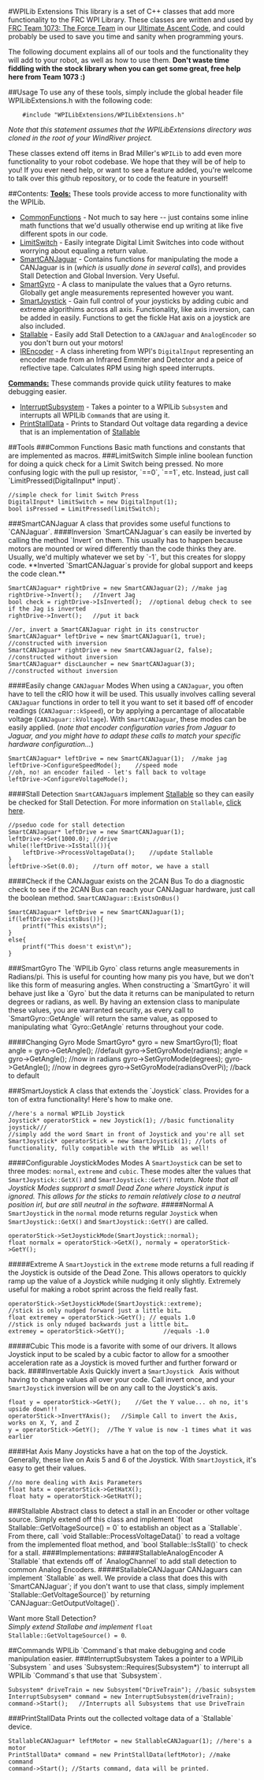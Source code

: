 ﻿#WPILib Extensions
This library is a set of C++ classes that add more functionality to the FRC WPI Library. These classes are written and used by [FRC Team 1073: The Force Team](http://theforceteam.com) in our [Ultimate Ascent Code](https://github.com/FRCTeam1073-TheForceTeam/robot13), and could probably be used to save you time and sanity when programming yours.

The following document explains all of our tools and the functionality they will add to your robot, as well as how to use them. **Don't waste time fiddling with the stock library when you can get some great, free help here from Team 1073 :)**


##Usage
To use any of these tools, simply include the global header file WPILibExtensions.h with the following code:

```	
	#include "WPILibExtensions/WPILibExtensions.h"
```

*Note that this statement assumes that the WPILibExtensions directory was cloned in the root of your WindRiver project.*


These classes extend off items in Brad Miller's `WPILib` to add even more functionality to your robot codebase. We hope that they will be of help to you! If you ever need help, or want to see a feature added, you're welcome to talk over this github repository, or to code the feature in yourself!

##Contents:
**[Tools:](#Tools)**
These tools provide access to more functionality with the WPILib.

*	[CommonFunctions](#CommonFunctions) - Not much to say here -- just contains some inline math functions that we'd usually otherwise end up writing at like five different spots in our code.
*	[LimitSwitch](#LimitSwitch) - Easily integrate Digital Limit Switches into code without worrying about equaling a return value.
*	[SmartCANJaguar](#SmartCANJaguar) - Contains functions for manipulating the mode a CANJaguar is in (*which is usually done in several calls*), and provides Stall Detection and Global Inversion. Very Useful.
*	[SmartGyro](#SmartGyro) - A class to manipulate the values that a Gyro returns. Globally get angle measurements represented however you want.
*	[SmartJoystick](#SmartJoystick) - Gain full control of your joysticks by adding cubic and extreme algorithims across all axis. Functionality, like axis inversion, can be added in easily. Functions to get the fickle Hat axis on a joystick are also included.
*	[Stallable](#Stallable) - Easily add Stall Detection to a `CANJaguar` and `AnalogEncoder` so you don't burn out your motors!
*	[IREncoder](#IREncoder) - A class inhereting from WPI's `DigitalInput` representing an encoder made from an Infrared Emmiter and Detector and a peice of reflective tape. Calculates RPM using high speed interrupts. 

**[Commands:](#Commands)**
These commands provide quick utility features to make debugging easier.

*	[InterruptSubsystem](#InterruptSubsystem) - Takes a pointer to a WPILib `Subsystem` and interrupts all WPILib `Command`s that are using it.
*	[PrintStallData](#PrintStallData) - Prints to Standard Out voltage data regarding a device that is an implementation of [Stallable](#Stallable)


<a name = "Tools"/>
##Tools

<a name = "CommonFunctions"/>
###Common Functions
Basic math functions and constants that are implemented as macros.

<a name = "LimitSwitch"/>
###LimitSwitch
Simple inline boolean function for doing a quick check for a Limit Switch being pressed. No more confusing logic with the pull up resistor, `==0`, `==1`, etc. Instead, just call `LimitPressed(DigitalInput* input)`.

	//simple check for limit Switch Press
	DigitalInput* limitSwitch = new DigitalInput(1);
	bool isPressed = LimitPressed(limitSwitch);

<a name = "SmartCANJaguar"/>
###SmartCANJaguar
A class that provides some useful functions to `CANJaguar`.
####Inversion
`SmartCANJaguar`s can easily be inverted by calling the method `Invert` on them. This usually has to happen because motors are mounted or wired differently than the code thinks they are. Usually, we'd multiply whatever we set by `-1`, but this creates for sloppy code. **Inverted `SmartCANJaguar`s provide for global support and keeps the code clean.**

	SmartCANJaguar* rightDrive = new SmartCANJaguar(2);	//make jag
	rightDrive->Invert();	//Invert Jag
	bool check = rightDrive->IsInverted();	//optional debug check to see if the Jag is inverted
	rightDrive->Invert();	//put it back

	//or, invert a SmartCANJaguar right in its constructor
	SmartCANJaguar* leftDrive = new SmartCANJaguar(1, true);	//constructed with inversion
	SmartCANJaguar* rightDrive = new SmartCANJaguar(2, false);	//constructed without inversion
	SmartCANJaguar* discLauncher = new SmartCANJaguar(3);		//constructed without inversion


####Easily change `CANJaguar` Modes
When using a `CANJaguar`, you often have to tell the cRIO how it will be used. This usually involves calling several `CANJaguar` functions in order to tell it you want to set it based off of encoder readings (`CANJaguar::kSpeed`), or by applying a percantage of allocatable voltage (`CANJaguar::kVoltage`). With `SmartCANJaguar`, these modes can be easily applied. (*note that encoder configuration varies from Jaguar to Jaguar, and you might have to adapt these calls to match your specific hardware configuration...*)

	SmartCANJaguar* leftDrive = new SmartCANJaguar(1);	//make jag
	leftDrive->ConfigureSpeedMode();	//speed mode
	//oh, no! an encoder failed - let's fall back to voltage
	leftDrive->ConfigureVoltageMode(); 

####Stall Detection
`SmartCANJaguar`s implement [Stallable](#Stallable) so they can easily be checked for Stall Detection. For more information on `Stallable`, [click here](#Stallable).

	//pseduo code for stall detection
	SmartCANJaguar* leftDrive = new SmartCANJaguar(1);
	leftDrive->Set(1000.0);	//drive
	while(!leftDrive->IsStall()){
		leftDrive->ProcessVoltageData();	//update Stallable
	}
	leftDrive->Set(0.0);	//turn off motor, we have a stall
 
####Check if the CANJaguar exists on the 2CAN Bus
To do a diagnostic check to see if the 2CAN Bus can reach your CANJaguar hardware, just call the boolean method. `SmartCANJaguar::ExistsOnBus()`

	SmartCANJaguar* leftDrive = new SmartCANJaguar(1);
	if(leftDrive->ExistsBus()){
		printf("This exists\n");
	}
	else{
		printf("This doesn't exist\n");
	}

<a name = "SmartGyro"/>
###SmartGyro
The `WPILib Gyro` class returns angle measurements in Radians/pi. This is useful for counting how many pis you have, but we don't like this form of measuring angles. When constructing a `SmartGyro` it will behave just like a `Gyro` but the data it returns can be manipulated to return degrees or radians, as well. By having an extension class to manipulate these values, you are warranted security, as every call to `SmartGyro::GetAngle` will return the same value, as opposed to manipulating what `Gyro::GetAngle` returns throughout your code.

####Changing Gyro Mode
	SmartGyro* gyro = new SmartGyro(1);
	float angle = gyro->GetAngle();	//default
	gyro->SetGyroMode(radians);
	angle = gyro->GetAngle();	//now in radians
	gyro->SetGyroMode(degrees);
	gyro->GetAngle();	//now in degrees
	gyro->SetGyroMode(radiansOverPi);	//back to default


<a name = "SmartJoystick"/>	
###SmartJoystick
A class that extends the `Joystick` class. Provides for a ton of extra functionality! Here's how to make one.

	//here's a normal WPILib Joystick
	Joystick* operatorStick = new Joystick(1); //basic functionality joystick///
	//simply add the word Smart in front of Joystick and you're all set
	SmartJoystick* operatorStick = new SmartJoystick(1); //lots of functionality, fully compatible with the WPILib	as well!
	
####Configurable JoystickModes Modes
A `SmartJoystick` can be set to three modes: `normal`, `extreme` and `cubic`. These modes alter the values that `SmartJoystick::GetX()` and `SmartJoystick::GetY()` return. *Note that all Joystick Modes supprort a small Dead Zone where Joystick input is ignored. This allows for the sticks to remain relatively close to a neutral position irl, but are still neutral in the software.*
#####Normal
A `SmartJoystick` in the `normal` mode returns regular `Joystick` when `SmartJoystick::GetX()` and `SmartJoystick::GetY()` are called.

	operatorStick->SetJoystickMode(SmartJoystick::normal);
	float normalx = operatorStick->GetX(), normaly = operatorStick->GetY();
#####Extreme
A `SmartJoystick` in the `extreme` mode returns a full reading if the Joystick is outside of the Dead Zone. This allows operators to quickly ramp up the value of a Joystick while nudging it only slightly. Extremely useful for making a robot sprint across the field really fast.
	
	operatorStick->SetJoystickMode(SmartJoystick::extreme);
	//stick is only nudged forward just a little bit…
	float extremey = operatorStick->GetY();	// equals 1.0
	//stick is only nduged backwards just a little bit…
	extremey = operatorStick->GetY();			//equals -1.0
#####Cubic
This mode is a favorite with some of our drivers. It allows Joystick input to be scaled by a cubic factor to allow for a smoother acceleration rate as a Joystick is moved further and further forward or back.
####Invertable Axis
Quickly invert a `SmartJoystick	` Axis without having to change values all over your code. Call invert once, and your `SmartJoystick` inversion will be on any call to the Joystick's axis.
	
	float y = operatorStick->GetY();	//Get the Y value... oh no, it's upside down!!!
	operatorStick->InvertYAxis();	//Simple Call to invert the Axis, works on X, Y, and Z
	y = operatorStick->GetY();	//The Y value is now -1 times what it was earlier
####Hat Axis
Many Joysticks have a hat on the top of the Joystick. Generally, these live on Axis 5 and 6 of the Joystick. With `SmartJoystick`, it's easy to get their values.

	//no more dealing with Axis Parameters
	float hatx = operatorStick->GetHatX();
	float haty = operatorStick->GetHatY();

<a name = "Stallable"/>	
###Stallable
Abstract class to detect a stall in an Encoder or other voltage source. Simply extend off this class and implement `float Stallable::GetVoltageSource() = 0` to establish an object as a `Stallable`. From there, call `void Stallable::ProcessVoltageData()` to read a voltage from the implemented float method, and `bool Stallable::IsStall()` to check for a stall.
####Implementations:
#####StallableAnalogEncoder
A `Stallable` that extends off of `AnalogChannel` to add stall detection to common Analog Encoders.
#####StallableCANJaguar
CANJaguars can implement `Stallable` as well. We provide a class that does this with `SmartCANJaguar`; if you don't want to use that class, simply implement `Stallable::GetVoltageSource()` by returning `CANJaguar::GetOutputVoltage()`.

Want more Stall Detection?	
*Simply extend Stallabe and implement* `float Stallable::GetVoltageSource() = 0`.

<a name = "Commands"/>
##Commands
WPILib `Command`s that make debugging and code manipulation easier.

<a name = "InterruptSubsystem"/>
###InterruptSubsystem
Takes a pointer to a WPILib `Subsystem	` and uses `Subsystem::Requires(Subsystem*)` to interrupt all WPILib `Command`s that use that `Subsystem`.

	Subsystem* driveTrain = new Subsystem("DriveTrain"); //basic subsystem
	InterruptSubsysem* command = new InterruptSubsystem(driveTrain);
	command->Start();	//Interrupts all Subsystems that use DriveTrain

<a name = "PrintStallData"/>
###PrintStallData
Prints out the collected voltage data of a `Stallable` device.

	StallableCANJaguar* leftMotor = new StallableCANJaguar(1); //here's a motor
	PrintStallData* command = new PrintStallData(leftMotor); //make command
	command->Start(); //Starts command, data will be printed.

